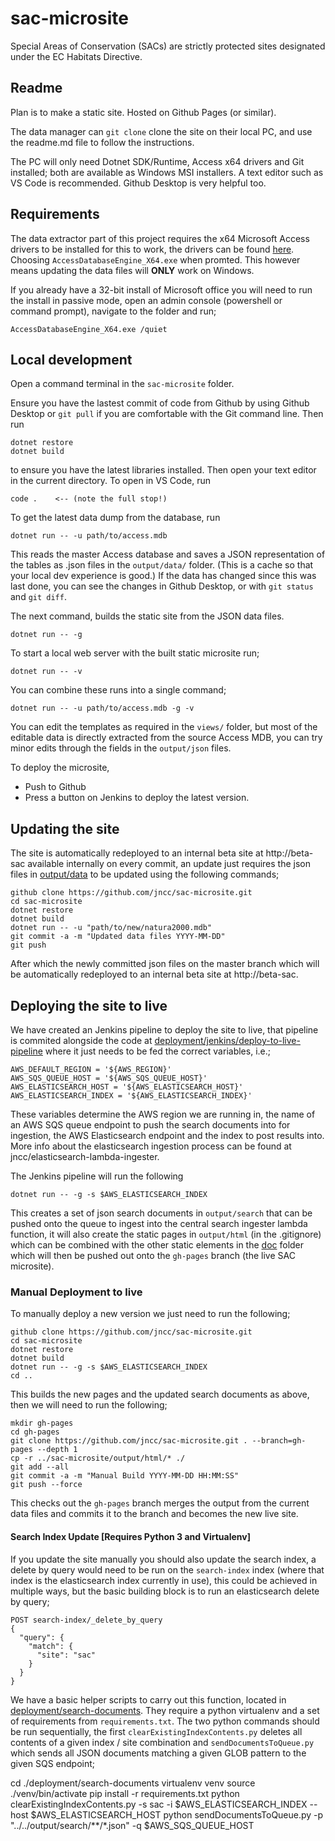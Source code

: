 # sac-microsite
Special Areas of Conservation (SACs) are strictly protected sites designated under the EC Habitats Directive.

## Readme

Plan is to make a static site. Hosted on Github Pages (or similar).

The data manager can `git clone` clone the site on their local PC, and use the readme.md file to follow the instructions.

The PC will only need Dotnet SDK/Runtime, Access x64 drivers and Git installed; both are available as Windows MSI installers. A text editor such as VS Code is recommended. Github Desktop is very helpful too. 

## Requirements

The data extractor part of this project requires the x64 Microsoft Access drivers to be installed for this to work, the drivers can be found [here](https://www.microsoft.com/en-gb/download/details.aspx?id=13255). Choosing `AccessDatabaseEngine_X64.exe` when promted. This however means updating the data files will **ONLY** work on Windows.

If you already have a 32-bit install of Microsoft office you will need to run the install in passive mode, open an admin console (powershell or command prompt), navigate to the folder and run;

```
AccessDatabaseEngine_X64.exe /quiet
```

## Local development

Open a command terminal in the `sac-microsite` folder. 

Ensure you have the lastest commit of code from Github by using Github Desktop or `git pull` if you are comfortable with the Git command line. Then run

    dotnet restore
    dotnet build
    
to ensure you have the latest libraries installed. Then open your text editor in the current directory. To open in VS Code, run

    code .    <-- (note the full stop!)

To get the latest data dump from the database, run 

    dotnet run -- -u path/to/access.mdb

This reads the master Access database and saves a JSON representation of the tables as .json files in the `output/data/` folder. (This is a cache so that your local dev experience is good.) If the data has changed since this was last done, you can see the changes in Github Desktop, or with `git status` and `git diff`.

The next command, builds the static site from the JSON data files.

    dotnet run -- -g
  
To start a local web server with the built static microsite run;

    dotnet run -- -v

You can combine these runs into a single command;

    dotnet run -- -u path/to/access.mdb -g -v
    
You can edit the templates as required in the `views/` folder, but most of the editable data is directly extracted from the source Access MDB, you can try minor edits through the fields in the `output/json` files. 

To deploy the microsite,

- Push to Github
- Press a button on Jenkins to deploy the latest version.

## Updating the site

The site is automatically redeployed to an internal beta site at http://beta-sac available internally on every commit, an update just requires the json files in [output/data](output/data) to be updated using the following commands;

    github clone https://github.com/jncc/sac-microsite.git
    cd sac-microsite
    dotnet restore
    dotnet build
    dotnet run -- -u "path/to/new/natura2000.mdb"
    git commit -a -m "Updated data files YYYY-MM-DD"
    git push

After which the newly committed json files on the master branch which will be automatically redeployed to an internal beta site at http://beta-sac.

## Deploying the site to live

We have created an Jenkins pipeline to deploy the site to live, that pipeline is commited alongside the code at [deployment/jenkins/deploy-to-live-pipeline](deployment/jenkins/deploy-to-live-pipeline) where it just needs to be fed the correct variables, i.e.;

    AWS_DEFAULT_REGION = '${AWS_REGION}' 
    AWS_SQS_QUEUE_HOST = '${AWS_SQS_QUEUE_HOST}'
    AWS_ELASTICSEARCH_HOST = '${AWS_ELASTICSEARCH_HOST}'
    AWS_ELASTICSEARCH_INDEX = '${AWS_ELASTICSEARCH_INDEX}'

These variables determine the AWS region we are running in, the name of an AWS SQS queue endpoint to push the search documents into for ingestion, the AWS Elasticsearch endpoint and the index to post results into. More info about the elasticsearch ingestion process can be found at jncc/elasticsearch-lambda-ingester.

The Jenkins pipeline will run the following

    dotnet run -- -g -s $AWS_ELASTICSEARCH_INDEX

This creates a set of json search documents in `output/search` that can be pushed onto the queue to ingest into the central search ingester lambda function, it will also create the static pages in `output/html` (in the .gitignore) which can be combined with the other static elements in the [doc](doc) folder which will then be pushed out onto the `gh-pages` branch (the live SAC microsite).

### Manual Deployment to live

To manually deploy a new version we just need to run the following;

    github clone https://github.com/jncc/sac-microsite.git
    cd sac-microsite
    dotnet restore
    dotnet build
    dotnet run -- -g -s $AWS_ELASTICSEARCH_INDEX
    cd ..

This builds the new pages and the updated search documents as above, then we will need to run the following;

    mkdir gh-pages
    cd gh-pages 
    git clone https://github.com/jncc/sac-microsite.git . --branch=gh-pages --depth 1
    cp -r ../sac-microsite/output/html/* ./ 
    git add --all
    git commit -a -m "Manual Build YYYY-MM-DD HH:MM:SS" 
    git push --force

This checks out the `gh-pages` branch merges the output from the current data files and commits it to the branch and becomes the new live site.

#### Search Index Update [Requires Python 3 and Virtualenv]

If you update the site manually you should also update the search index, a delete by query would need to be run on the `search-index` index (where that index is the elasticsearch index currently in use), this could be achieved in multiple ways, but the basic building block is to run an elasticsearch delete by query;

```
POST search-index/_delete_by_query
{
  "query": { 
    "match": {
      "site": "sac"
    }
  }
}
```

We have a basic helper scripts to carry out this function, located in [deployment/search-documents](deployment/search-documents). They require a python virtualenv and a set of requirements from `requirements.txt`. The two python commands should be run sequentially, the first `clearExistingIndexContents.py` deletes all contents of a given index / site combination and `sendDocumentsToQueue.py` which sends all JSON documents matching a given GLOB pattern to the given SQS endpoint;

  cd ./deployment/search-documents
  virtualenv venv
  source ./venv/bin/activate
  pip install -r requirements.txt
  python clearExistingIndexContents.py -s sac -i $AWS_ELASTICSEARCH_INDEX --host  $AWS_ELASTICSEARCH_HOST
  python sendDocumentsToQueue.py -p "../../output/search/**/*.json" -q $AWS_SQS_QUEUE_HOST